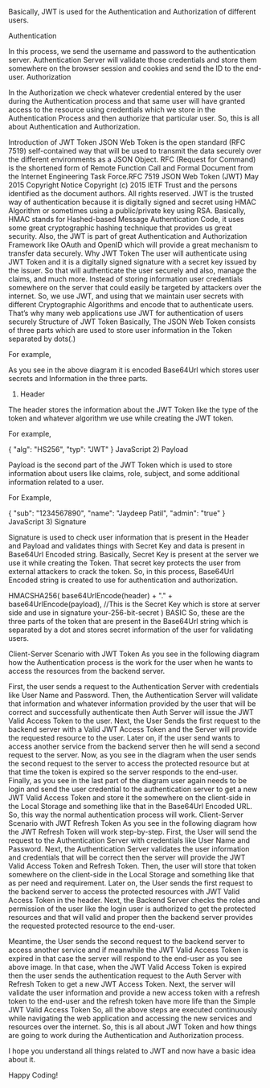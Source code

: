 Basically, JWT is used for the Authentication and Authorization of different users.

Authentication

In this process, we send the username and password to the authentication server.
Authentication Server will validate those credentials and store them somewhere on the browser session and cookies and send the ID to the end-user.
Authorization

In the Authorization we check whatever credential entered by the user during the Authentication process and that same user will have granted access to the resource using credentials which we store in the Authentication Process and then authorize that particular user.
So, this is all about Authentication and Authorization.

Introduction of JWT Token
JSON Web Token is the open standard (RFC 7519) self-contained way that will be used to transmit the data securely over the different environments as a JSON Object.
RFC (Request for Command) is the shortened form of Remote Function Call and Formal Document from the Internet Engineering Task Force.RFC 7519 JSON Web Token (JWT) May 2015 Copyright Notice Copyright (c) 2015 IETF Trust and the persons identified as the document authors. All rights reserved.
JWT is the trusted way of authentication because it is digitally signed and secret using HMAC Algorithm or sometimes using a public/private key using RSA.
Basically, HMAC stands for Hashed-based Message Authentication Code, it uses some great cryptographic hashing technique that provides us great security.
Also, the JWT is part of great Authentication and Authorization Framework like OAuth and OpenID which will provide a great mechanism to transfer data securely.
Why JWT Token
The user will authenticate using JWT Token and it is a digitally signed signature with a secret key issued by the issuer. So that will authenticate the user securely and also, manage the claims, and much more.
Instead of storing information user credentials somewhere on the server that could easily be targeted by attackers over the internet. So, we use JWT, and using that we maintain user secrets with different Cryptographic Algorithms and encode that to authenticate users.
That’s why many web applications use JWT for authentication of users securely
Structure of JWT Token
Basically, The JSON Web Token consists of three parts which are used to store user information in the Token separated by dots(.)

For example,





As you see in the above diagram it is encoded Base64Url which stores user secrets and Information in the three parts.

1) Header

The header stores the information about the JWT Token like the type of the token and whatever algorithm we use while creating the JWT token.

For example,

{
   "alg": "HS256",
   "typ": "JWT"
}
JavaScript
2) Payload

Payload is the second part of the JWT Token which is used to store information about users like claims, role, subject, and some additional information related to a user.

For Example,

{
   "sub": "1234567890",
   "name": "Jaydeep Patil",
   "admin": "true"
}
JavaScript
3) Signature

Signature is used to check user information that is present in the Header and Payload and validates things with Secret Key and data is present in Base64Url Encoded string. Basically, Secret Key is present at the server we use it while creating the Token. That secret key protects the user from external attackers to crack the token. So, in this process, Base64Url Encoded string is created to use for authentication and authorization.

HMACSHA256(
   base64UrlEncode(header) + "." +
   base64UrlEncode(payload),
  //This is the Secret Key which is store at server side and use in signature
  your-256-bit-secret
)
BASIC
So, these are the three parts of the token that are present in the Base64Url string which is separated by a dot and stores secret information of the user for validating users.

Client-Server Scenario with JWT Token
As you see in the following diagram how the Authentication process is the work for the user when he wants to access the resources from the backend server.


First, the user sends a request to the Authentication Server with credentials like User Name and Password.
Then, the Authentication Server will validate that information and whatever information provided by the user that will be correct and successfully authenticate then Auth Server will issue the JWT Valid Access Token to the user.
Next, the User Sends the first request to the backend server with a Valid JWT Access Token and the Server will provide the requested resource to the user.
Later on, if the user send wants to access another service from the backend server then he will send a second request to the server.
Now, as you see in the diagram when the user sends the second request to the server to access the protected resource but at that time the token is expired so the server responds to the end-user.
Finally, as you see in the last part of the diagram user again needs to be login and send the user credential to the authentication server to get a new JWT Valid Access Token and store it the somewhere on the client-side in the Local Storage and something like that in the Base64Url Encoded URL.
So, this way the normal authentication process will work.
Client-Server Scenario with JWT Refresh Token
As you see in the following diagram how the JWT Refresh Token will work step-by-step.
First, the User will send the request to the Authentication Server with credentials like User Name and Password.
Next, the Authentication Server validates the user information and credentials that will be correct then the server will provide the JWT Valid Access Token and Refresh Token. Then, the user will store that token somewhere on the client-side in the Local Storage and something like that as per need and requirement.
Later on, the User sends the first request to the backend server to access the protected resources with JWT Valid Access Token in the header.
Next, the Backend Server checks the roles and permission of the user like the login user is authorized to get the protected resources and that will valid and proper then the backend server provides the requested protected resource to the end-user.


Meantime, the User sends the second request to the backend server to access another service and if meanwhile the JWT Valid Access Token is expired in that case the server will respond to the end-user as you see above image.
In that case, when the JWT Valid Access Token is expired then the user sends the authentication request to the Auth Server with Refresh Token to get a new JWT Access Token.
Next, the server will validate the user information and provide a new access token with a refresh token to the end-user and the refresh token have more life than the Simple JWT Valid Access Token
So, all the above steps are executed continuously while navigating the web application and accessing the new services and resources over the internet.
So, this is all about JWT Token and how things are going to work during the Authentication and Authorization process.

I hope you understand all things related to JWT and now have a basic idea about it.

Happy Coding!
